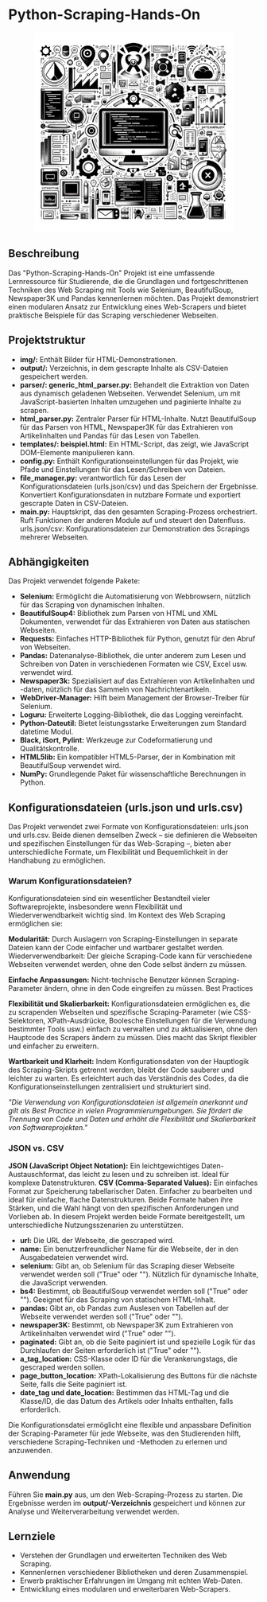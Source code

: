 # Python-Scraping-Hands-On
<div style="text-align: center">
<img src="img/logo.png" alt="Girl in a jacket" width="400" height="400">

</div>

## Beschreibung
Das "Python-Scraping-Hands-On"
Projekt ist eine umfassende Lernressource für Studierende, die die Grundlagen und fortgeschrittenen Techniken des Web Scraping mit Tools wie Selenium, BeautifulSoup, Newspaper3K und Pandas kennenlernen möchten. Das Projekt demonstriert einen modularen Ansatz zur Entwicklung eines Web-Scrapers und bietet praktische Beispiele für das Scraping verschiedener Webseiten.

## Projektstruktur

- **img/:** Enthält Bilder für HTML-Demonstrationen.
- **output/:** Verzeichnis, in dem gescrapte Inhalte als CSV-Dateien gespeichert werden.
- **parser/:
generic_html_parser.py:** Behandelt die Extraktion von Daten aus dynamisch geladenen Webseiten. Verwendet Selenium, um mit JavaScript-basierten Inhalten umzugehen und paginierte Inhalte zu scrapen.
- **html_parser.py:** Zentraler Parser für HTML-Inhalte. Nutzt BeautifulSoup für das Parsen von HTML, Newspaper3K für das Extrahieren von Artikelinhalten und Pandas für das Lesen von Tabellen.
- **templates/:
beispiel.html:** Ein HTML-Script, das zeigt, wie JavaScript DOM-Elemente manipulieren kann.
- **config.py:** Enthält Konfigurationseinstellungen für das Projekt, wie Pfade und Einstellungen für das Lesen/Schreiben von Dateien.
- **file_manager.py:** verantwortlich für das Lesen der Konfigurationsdateien (urls.json/csv) und das Speichern der Ergebnisse. Konvertiert Konfigurationsdaten in nutzbare Formate und exportiert gescrapte Daten in CSV-Dateien.
- **main.py:** Hauptskript, das den gesamten Scraping-Prozess orchestriert. Ruft Funktionen der anderen Module auf und steuert den Datenfluss.
urls.json/csv: Konfigurationsdateien zur Demonstration des Scrapings mehrerer Webseiten.

## Abhängigkeiten
Das Projekt verwendet folgende Pakete:

- **Selenium:** Ermöglicht die Automatisierung von Webbrowsern, nützlich für das Scraping von dynamischen Inhalten.
- **BeautifulSoup4:** Bibliothek zum Parsen von HTML und XML Dokumenten, verwendet für das Extrahieren von Daten aus statischen Webseiten.
- **Requests:** Einfaches HTTP-Bibliothek für Python, genutzt für den Abruf von Webseiten.
- **Pandas:** Datenanalyse-Bibliothek, die unter anderem zum Lesen und Schreiben von Daten in verschiedenen Formaten wie CSV, Excel usw. verwendet wird.
- **Newspaper3k:** Spezialisiert auf das Extrahieren von Artikelinhalten und -daten, nützlich für das Sammeln von Nachrichtenartikeln.
- **WebDriver-Manager:** Hilft beim Management der Browser-Treiber für Selenium.
- **Loguru:** Erweiterte Logging-Bibliothek, die das Logging vereinfacht.
- **Python-Dateutil:** Bietet leistungsstarke Erweiterungen zum Standard datetime Modul.
- **Black, iSort, Pylint:** Werkzeuge zur Codeformatierung und Qualitätskontrolle.
- **HTML5lib:** Ein kompatibler HTML5-Parser, der in Kombination mit BeautifulSoup verwendet wird.
- **NumPy:** Grundlegende Paket für wissenschaftliche Berechnungen in Python.

## Konfigurationsdateien (urls.json und urls.csv)
Das Projekt verwendet zwei Formate von Konfigurationsdateien: urls.json und urls.csv. Beide dienen demselben Zweck – sie definieren die Webseiten und spezifischen Einstellungen für das Web-Scraping –, bieten aber unterschiedliche Formate, um Flexibilität und Bequemlichkeit in der Handhabung zu ermöglichen.

### Warum Konfigurationsdateien?
Konfigurationsdateien sind ein wesentlicher Bestandteil vieler Softwareprojekte, insbesondere wenn Flexibilität und Wiederverwendbarkeit wichtig sind. Im Kontext des Web Scraping ermöglichen sie:

**Modularität:** Durch Auslagern von Scraping-Einstellungen in separate Dateien kann der Code einfacher und wartbarer gestaltet werden.
Wiederverwendbarkeit: Der gleiche Scraping-Code kann für verschiedene Webseiten verwendet werden, ohne den Code selbst ändern zu müssen.

**Einfache Anpassungen:** Nicht-technische Benutzer können Scraping-Parameter ändern, ohne in den Code eingreifen zu müssen.
Best Practices

**Flexibilität und Skalierbarkeit:** Konfigurationsdateien ermöglichen es, die zu scrapenden Webseiten und spezifische Scraping-Parameter (wie CSS-Selektoren, XPath-Ausdrücke, Boolesche Einstellungen für die Verwendung bestimmter Tools usw.) einfach zu verwalten und zu aktualisieren, ohne den Hauptcode des Scrapers ändern zu müssen. Dies macht das Skript flexibler und einfacher zu erweitern.

**Wartbarkeit und Klarheit:** Indem Konfigurationsdaten von der Hauptlogik des Scraping-Skripts getrennt werden, bleibt der Code sauberer und leichter zu warten. Es erleichtert auch das Verständnis des Codes, da die Konfigurationseinstellungen zentralisiert und strukturiert sind.

*"Die Verwendung von Konfigurationsdateien ist allgemein anerkannt und gilt als Best Practice in vielen Programmierumgebungen. Sie fördert die Trennung von Code und Daten und erhöht die Flexibilität und Skalierbarkeit von Softwareprojekten."*

### JSON vs. CSV
**JSON (JavaScript Object Notation):** Ein leichtgewichtiges Daten-Austauschformat, das leicht zu lesen und zu schreiben ist. Ideal für komplexe Datenstrukturen.
**CSV (Comma-Separated Values):** Ein einfaches Format zur Speicherung tabellarischer Daten. Einfacher zu bearbeiten und ideal für einfache, flache Datenstrukturen.
Beide Formate haben ihre Stärken, und die Wahl hängt von den spezifischen Anforderungen und Vorlieben ab. In diesem Projekt werden beide Formate bereitgestellt, um unterschiedliche Nutzungsszenarien zu unterstützen.


- **url:** Die URL der Webseite, die gescraped wird.
- **name:** Ein benutzerfreundlicher Name für die Webseite, der in den Ausgabedateien verwendet wird.
- **selenium:** Gibt an, ob Selenium für das Scraping dieser Webseite verwendet werden soll ("True" oder ""). Nützlich für dynamische Inhalte, die JavaScript verwenden.
- **bs4:** Bestimmt, ob BeautifulSoup verwendet werden soll ("True" oder ""). Geeignet für das Scraping von statischem HTML-Inhalt.
- **pandas:** Gibt an, ob Pandas zum Auslesen von Tabellen auf der Webseite verwendet werden soll ("True" oder "").
- **newspaper3K:** Bestimmt, ob Newspaper3K zum Extrahieren von Artikelinhalten verwendet wird ("True" oder "").
- **paginated:** Gibt an, ob die Seite paginiert ist und spezielle Logik für das Durchlaufen der Seiten erforderlich ist ("True" oder "").
- **a_tag_location:** CSS-Klasse oder ID für die Verankerungstags, die gescraped werden sollen.
- **page_button_location:** XPath-Lokalisierung des Buttons für die nächste Seite, falls die Seite paginiert ist.
- **date_tag und date_location:** Bestimmen das HTML-Tag und die Klasse/ID, die das Datum des Artikels oder Inhalts enthalten, falls erforderlich.

Die Konfigurationsdatei ermöglicht eine flexible und anpassbare Definition der Scraping-Parameter für jede Webseite, was den Studierenden hilft, verschiedene Scraping-Techniken und -Methoden zu erlernen und anzuwenden.

## Anwendung
Führen Sie **main.py** aus, um den Web-Scraping-Prozess zu starten. Die Ergebnisse werden im **output/-Verzeichnis** gespeichert und können zur Analyse und Weiterverarbeitung verwendet werden.

## Lernziele
- Verstehen der Grundlagen und erweiterten Techniken des Web Scraping.
- Kennenlernen verschiedener Bibliotheken und deren Zusammenspiel.
- Erwerb praktischer Erfahrungen im Umgang mit echten Web-Daten.
- Entwicklung eines modularen und erweiterbaren Web-Scrapers.